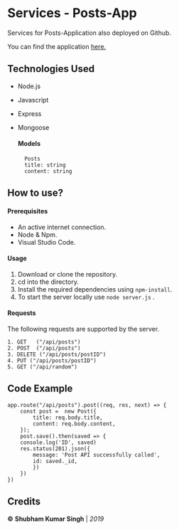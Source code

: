 
# Services - Posts-App

Services for Posts-Application also deployed on Github.

You can find the application [here.](https://github.com/Shubham0812/Posts-App)


## Technologies Used
- Node.js
- Javascript
- Express
- Mongoose


	#### Models

		Posts 
		title: string
	    content: string
	 

## How to use?

 #### Prerequisites
 - An active internet connection.
 - Node & Npm.
 - Visual Studio Code.

#### Usage

1. Download or clone the repository.
2. cd into the directory.
3. Install the required dependencies using `npm-install`.
4. To start the server locally use  `node server.js` .


#### Requests

The following requests are supported by the server.

	1. GET 	 ("/api/posts")
	2. POST  ("/api/posts")
	3. DELETE ("/api/posts/postID")
	4. PUT ("/api/posts/postID")
	5. GET ("/api/random")

## Code Example

    app.route("/api/posts").post((req, res, next) => {
	    const post =  new Post({
			title: req.body.title,
		    content: req.body.content,
	    });
	    post.save().then(saved => {
	    console.log('ID', saved)
	    res.status(201).json({
		    message: 'Post API successfully called',
		    id: saved._id,
		    })
	    })
	})

## Credits

**©** **Shubham Kumar Singh** | *2019*

